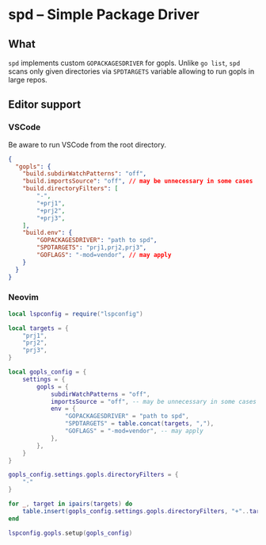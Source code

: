 # spd – Simple Package Driver
## What
`spd` implements custom `GOPACKAGESDRIVER` for gopls.
Unlike `go list`, `spd` scans only given directories via `SPDTARGETS` variable allowing to run gopls in large repos.
## Editor support
### VSCode
Be aware to run VSCode from the root directory.
```json
{
  "gopls": {
    "build.subdirWatchPatterns": "off",
    "build.importsSource": "off", // may be unnecessary in some cases
    "build.directoryFilters": [
        "-",
        "+prj1",
        "+prj2",
        "+prj3",
    ],
    "build.env": {
        "GOPACKAGESDRIVER": "path to spd",
        "SPDTARGETS": "prj1,prj2,prj3",
        "GOFLAGS": "-mod=vendor", // may apply
    }
  }
}
```
### Neovim
```lua
local lspconfig = require("lspconfig")

local targets = {
    "prj1",
    "prj2",
    "prj3",
}

local gopls_config = {
    settings = {
        gopls = {
            subdirWatchPatterns = "off",
            importsSource = "off", -- may be unnecessary in some cases
            env = {
                "GOPACKAGESDRIVER" = "path to spd",
                "SPDTARGETS" = table.concat(targets, ","),
                "GOFLAGS" = "-mod=vendor", -- may apply
            },
        },
    }
}

gopls_config.settings.gopls.directoryFilters = {
    "-"
}

for _, target in ipairs(targets) do
    table.insert(gopls_config.settings.gopls.directoryFilters, "+"..target)
end

lspconfig.gopls.setup(gopls_config)
```
